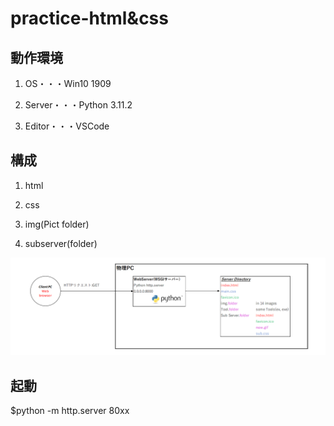# practice-html&css

## 動作環境

1. OS・・・Win10 1909

2. Server・・・Python 3.11.2

3. Editor・・・VSCode

## 構成

1. html

2. css

3. img(Pict folder)

4. subserver(folder)

![論理構成図](https://github.com/YAKORUSU/practice-web-page/blob/main/img/Composition0.png)

## 起動

$python -m http.server 80xx
